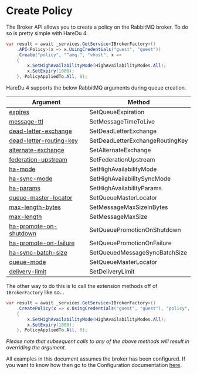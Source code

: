 # Create Policy

The Broker API allows you to create a policy on the RabbitMQ broker. To do so is pretty simple with HareDu 4.

```c#
var result = await _services.GetService<IBrokerFactory>()
    .API<Policy>(x => x.UsingCredentials("guest", "guest"))
    .Create("policy", "^amq.", "vhost", x =>
    {
        x.SetHighAvailabilityMode(HighAvailabilityModes.All);
        x.SetExpiry(1000);
    }, PolicyAppliedTo.All, 0);
```

HareDu 4 supports the below RabbitMQ arguments during queue creation.

| Argument | Method |
| --- | --- |
| [expires](https://www.rabbitmq.com/ttl.html#queue-ttl) | SetQueueExpiration |
| [message-ttl](https://www.rabbitmq.com/ttl.html#message-ttl-using-policy) | SetMessageTimeToLive |
| [dead-letter-exchange](https://www.rabbitmq.com/dlx.html#using-optional-queue-arguments) | SetDeadLetterExchange |
| [dead-letter-routing-key](https://www.rabbitmq.com/dlx.html#using-optional-queue-arguments) | SetDeadLetterExchangeRoutingKey |
| [alternate-exchange](https://www.rabbitmq.com/ae.html) | SetAlternateExchange |
| [federation-upstream](https://www.rabbitmq.com/parameters.html#policies) | SetFederationUpstream |
| [ha-mode](https://www.rabbitmq.com/parameters.html#policies) | SetHighAvailabilityMode |
| [ha-sync-mode](https://www.rabbitmq.com/ha.html#examples) | SetHighAvailabilitySyncMode |
| [ha-params](https://www.rabbitmq.com/ha.html) | SetHighAvailabilityParams |
| [queue-master-locator](https://www.rabbitmq.com/ha.html#queue-master-location) | SetQueueMasterLocator |
| [max-length-bytes](https://www.rabbitmq.com/parameters.html#operator-policies) | SetMessageMaxSizeInBytes |
| [max-length](https://www.rabbitmq.com/parameters.html#operator-policies) | SetMessageMaxSize |
| [ha-promote-on-shutdown](https://www.rabbitmq.com/ha.html#cluster-shutdown) | SetQueuePromotionOnShutdown |
| [ha-promote-on-failure](https://www.rabbitmq.com/ha.html#promoting-unsynchronised-mirrors) | SetQueuePromotionOnFailure |
| [ha-sync-batch-size](https://www.rabbitmq.com/ha.html#cluster-shutdown) | SetQueuedMessageSyncBatchSize |
| [queue-mode](https://www.rabbitmq.com/ha.html) | SetQueueMasterLocator |
| [delivery-limit](https://www.rabbitmq.com/blog/2020/04/20/rabbitmq-gets-an-ha-upgrade/) | SetDeliveryLimit |

The other way to do this is to call the extension methods off of ```IBrokerFactory``` like so...

```c#
var result = await _services.GetService<IBrokerFactory>()
    .CreatePolicy(x => x.UsingCredentials("guest", "guest"), "policy", "^amq.", "vhost", x =>
    {
        x.SetHighAvailabilityMode(HighAvailabilityModes.All);
        x.SetExpiry(1000);
    }, PolicyAppliedTo.All, 0);
```

*Please note that subsequent calls to any of the above methods will result in overriding the argument.*

All examples in this document assumes the broker has been configured. If you want to know how then go to the Configuration documentation [here](https://github.com/ahives/HareDu3/blob/master/docs/configuration.md).

